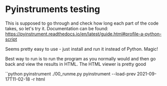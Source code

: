 # Pyinstruments testing

This is supposed to go through and check how long each part of the code takes, so let's try it. Documentation can be
found: https://pyinstrument.readthedocs.io/en/latest/guide.html#profile-a-python-script

Seems pretty easy to use - just install and run it instead of Python. Magic!


Best way to run is to run the program as you normally would and then go back and view the results in HTML. The HTML
viewer is pretty good


``python
    pyinstrument ./00_runme.py
    pyinstrument --load-prev 2021-09-17T11-02-18 -r html
 ```
